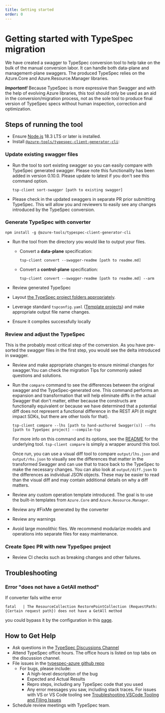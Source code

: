 ```yaml
---
title: Getting started
order: 0
---
```


# Getting started with TypeSpec migration

We have created a swagger to TypeSpec conversion tool to help take on the bulk of the manual conversion labor. It can handle both data-plane and management-plane swaggers. The produced TypeSpec relies on the Azure.Core and Azure.Resource.Manager libraries.

**_Important!_** Because TypeSpec is more expressive than Swagger and with the help of evolving Azure libraries, this tool should only be used as an aid in the conversion/migration process, not as the sole tool to produce final version of TypeSpec specs without human inspection, correction and optimization.

## Steps of running the tool

- Ensure [Node.js](https://nodejs.org/en/download/) 18.3 LTS or later is installed.
- Install [`@azure-tools/typespec-client-generator-cli`](https://www.npmjs.com/package/@azure-tools/typespec-client-generator-cli):

### Update existing swagger files

- Run the tool to sort existing swagger so you can easily compare with TypeSpec generated swagger. Please note this functionality has been added in version 0.10.0. Please update to latest if you don't see this command option.

  ```shell
  tsp-client sort-swagger [path to existing swagger]
  ```

- Please check in the updated swaggers in separate PR prior submitting TypeSpec. This will allow you and reviewers to easily see any changes introduced by the TypeSpec conversion.

### Generate TypeSpec with converter

```shell
npm install -g @azure-tools/typespec-client-generator-cli
```

- Run the tool from the directory you would like to output your files.

  - Convert a **data-plane** specification:

    ```shell
    tsp-client convert --swagger-readme [path to readme.md]
    ```

  - Convert a **control-plane** specification:

    ```shell
    tsp-client convert --swagger-readme [path to readme.md] --arm
    ```

- Review generated TypeSpec
- Layout [the TypeSpec project folders appropriately](https://github.com/Azure/azure-rest-api-specs/blob/main/documentation/typespec-structure-guidelines.md).
- Leverage standard `tspconfig.yaml` ([Template projects](https://github.com/microsoft/typespec/tree/main/eng/feeds)) and make appropriate output file name changes.
- Ensure it compiles successfully locally

### Review and adjust the TypeSpec

This is the probably most critical step of the conversion. As you have pre-sorted the swagger files in the first step, you would see the delta introduced in swagger.

- Review and make appropriate changes to ensure minimal changes for swagger.You can check the migration Tips for commonly asked questions and solutions.
- Run the `compare` command to see the differences between the original swagger and the TypeSpec-generated one. This command performs an expansion and transformation that will help eliminate diffs in the actual Swagger that don't matter, either because the constructs are functionally equivalent or because we have determined that a potential diff does not represent a functional difference in the REST API (it might impact SDKs, but there are other tools for that).

  ```shell
  tsp-client compare --lhs [path to hand-authored Swagger(s)] --rhs [path to TypeSpec project] --compile-tsp
  ```

  For more info on this command and its options, see the [README](https://github.com/tjprescott/openapi-diff/blob/main/README.md) for the underlying tool. `tsp-client compare` is simply a wrapper around this tool.

  Once run, you can use a visual diff tool to compare `output/lhs.json` and `output/rhs.json` to visually see the differences that matter in the transformed Swagger and can use that to trace back to the TypeSpec to make the necessary changes. You can also look at `output/diff.json` to the differences as individual JSON objects. These may be easier to read than the visual diff and may contain additional details on why a diff matters.

- Review any custom operation template introduced. The goal is to use the built-in templates from `Azure.Core` and `Azure.Resource.Manager`.
- Review any #FixMe generated by the converter
- Review any warnings
- Avoid large monolithic files. We recommend modularize models and operations into separate files for easy maintenance.

### Create Spec PR with new TypeSpec project

- Review CI checks such as breaking changes and other failures.

## Troubleshooting

### Error "does not have a GetAll method"

If converter fails withe error

```
fatal   | The ResourceCollection RestorePointCollection (RequestPath: {Certain request path}) does not have a GetAll method
```

you could bypass it by the configuration in this [page](https://github.com/Azure/autorest.csharp/blob/feature/v3/docs/mgmt/readme.md#list-exception).

## How to Get Help

- Ask questions in the [TypeSpec Discussions Channel](https://teams.microsoft.com/l/channel/19%3a906c1efbbec54dc8949ac736633e6bdf%40thread.skype/TypeSpec%2520Discussion%2520%25F0%259F%2590%25AE?groupId=3e17dcb0-4257-4a30-b843-77f47f1d4121&tenantId=72f988bf-86f1-41af-91ab-2d7cd011db47)
- Attend TypeSpec office hours. The office hours is listed on top tabs on the discussion channel.
- File issues in the [typespec-azure github repo](https://github.com/azure/typespec-azure/issues)
  - For bugs, please include:
    - A high-level description of the bug
    - Expected and Actual Results
    - Repro steps, including any TypeSpec code that you used
    - Any error messages you saw, including stack traces. For issues with VS or VS Code tooling see [Troubleshooting VSCode Tooling and Filing Issues](../typespec-getting-started.md#troubleshooting-vscode-tooling-and-filing-issues)
- Schedule review meetings with TypeSpec team.

